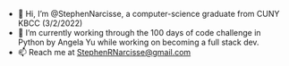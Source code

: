- 👋 Hi, I’m @StephenNarcisse, a computer-science graduate from CUNY KBCC (3/2/2022)
- 🌱 I’m currently working through the 100 days of code challenge in Python by Angela Yu while working on becoming a full stack dev.
- 📫 Reach me at StephenRNarcisse@gmail.com

<!---
StephenNarcisse/StephenNarcisse is a ✨ special ✨ repository because its `README.md` (this file) appears on your GitHub profile.
You can click the Preview link to take a look at your changes.
--->
